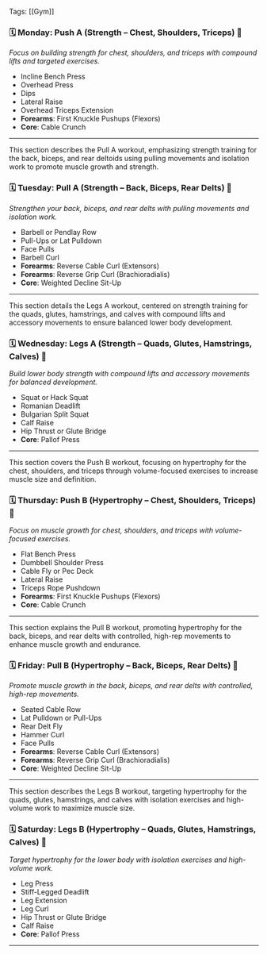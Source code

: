 Tags: [[Gym]]

### 🗓️ Monday: Push A (Strength – Chest, Shoulders, Triceps) 💪  
*Focus on building strength for chest, shoulders, and triceps with compound lifts and targeted exercises.*

- Incline Bench Press  
- Overhead Press  
- Dips  
- Lateral Raise  
- Overhead Triceps Extension  
- **Forearms**: First Knuckle Pushups (Flexors)  
- **Core**: Cable Crunch  

---

This section describes the Pull A workout, emphasizing strength training for the back, biceps, and rear deltoids using pulling movements and isolation work to promote muscle growth and strength.

### 🗓️ Tuesday: Pull A (Strength – Back, Biceps, Rear Delts) 💪  
*Strengthen your back, biceps, and rear delts with pulling movements and isolation work.*

- Barbell or Pendlay Row  
- Pull-Ups or Lat Pulldown  
- Face Pulls  
- Barbell Curl  
- **Forearms**: Reverse Cable Curl (Extensors)  
- **Forearms**: Reverse Grip Curl (Brachioradialis)  
- **Core**: Weighted Decline Sit-Up  

---

This section details the Legs A workout, centered on strength training for the quads, glutes, hamstrings, and calves with compound lifts and accessory movements to ensure balanced lower body development.

### 🗓️ Wednesday: Legs A (Strength – Quads, Glutes, Hamstrings, Calves) 💪  
*Build lower body strength with compound lifts and accessory movements for balanced development.*

- Squat or Hack Squat  
- Romanian Deadlift  
- Bulgarian Split Squat  
- Calf Raise  
- Hip Thrust or Glute Bridge  
- **Core**: Pallof Press  

---

This section covers the Push B workout, focusing on hypertrophy for the chest, shoulders, and triceps through volume-focused exercises to increase muscle size and definition.

### 🗓️ Thursday: Push B (Hypertrophy – Chest, Shoulders, Triceps) 💪  
*Focus on muscle growth for chest, shoulders, and triceps with volume-focused exercises.*

- Flat Bench Press  
- Dumbbell Shoulder Press  
- Cable Fly or Pec Deck  
- Lateral Raise  
- Triceps Rope Pushdown  
- **Forearms**: First Knuckle Pushups (Flexors)  
- **Core**: Cable Crunch  

---

This section explains the Pull B workout, promoting hypertrophy for the back, biceps, and rear delts with controlled, high-rep movements to enhance muscle growth and endurance.

### 🗓️ Friday: Pull B (Hypertrophy – Back, Biceps, Rear Delts) 💪  
*Promote muscle growth in the back, biceps, and rear delts with controlled, high-rep movements.*

- Seated Cable Row  
- Lat Pulldown or Pull-Ups  
- Rear Delt Fly  
- Hammer Curl  
- Face Pulls  
- **Forearms**: Reverse Cable Curl (Extensors)  
- **Forearms**: Reverse Grip Curl (Brachioradialis)  
- **Core**: Weighted Decline Sit-Up  

---

This section describes the Legs B workout, targeting hypertrophy for the quads, glutes, hamstrings, and calves with isolation exercises and high-volume work to maximize muscle size.

### 🗓️ Saturday: Legs B (Hypertrophy – Quads, Glutes, Hamstrings, Calves) 💪  
*Target hypertrophy for the lower body with isolation exercises and high-volume work.*

- Leg Press  
- Stiff-Legged Deadlift  
- Leg Extension  
- Leg Curl  
- Hip Thrust or Glute Bridge  
- Calf Raise  
- **Core**: Pallof Press  

---